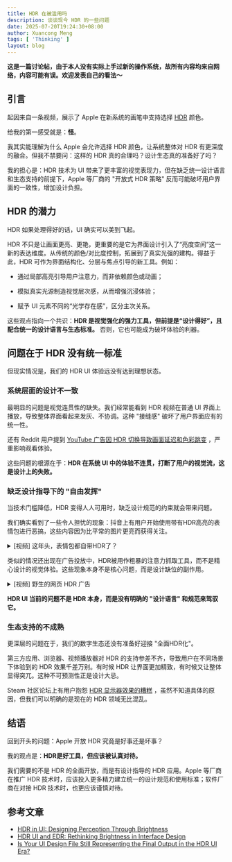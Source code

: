 ```yaml
---
title: HDR 在被滥用吗
description: 谈谈现今 HDR 的一些问题
date: 2025-07-20T19:24:30+08:00
author: Xuancong Meng
tags: [ 'Thinking' ]
layout: blog
---
```


<script>
import BiliPlayer from '$lib/components/BiliPlayer.svelte';
</script>

**这是一篇讨论帖，由于本人没有实际上手过新的操作系统，故所有内容均来自网络，内容可能有误。欢迎发表自己的看法～**

## 引言

起因来自一条视频，展示了 Apple 在新系统的画笔中支持选择 [HDR](https://en.wikipedia.org/wiki/High_dynamic_range) 颜色。

<BiliPlayer bv="BV1TW33zdE2T" />

给我的第一感受就是：**怪**。

我其实能理解为什么 Apple 会允许选择 HDR 颜色，让系统整体对 HDR 有更深度的融合。但我不禁要问：这样的 HDR 真的合理吗？设计生态真的准备好了吗？

我的担心是：HDR 技术为 UI 带来了更丰富的视觉表现力，但在缺乏统一设计语言和生态支持的前提下，Apple 等厂商的 "开放式 HDR
策略" 反而可能破坏用户界面的一致性，增加设计负担。

## HDR 的潜力

HDR 如果处理得好的话，UI 确实可以美到飞起。

HDR 不只是让画面更亮、更艳，更重要的是它为界面设计引入了“亮度空间”这一新的表达维度。从传统的颜色/对比度控制，拓展到了真实光强的建构。得益于此，HDR
可作为界面结构化、分层与焦点引导的新工具。例如：

- 通过局部高亮引导用户注意力，而非依赖颜色或动画；

- 模拟真实光源制造视觉层次感，从而增强沉浸体验；

- 赋予 UI 元素不同的“光学存在感”，区分主次关系。

这些观点指向一个共识：**HDR 是视觉强化的强力工具，但前提是“设计得好”，且配合统一的设计语言与生态标准。** 否则，它也可能成为破坏体验的利器。

## 问题在于 HDR 没有统一标准

但现实情况是，我们的 HDR UI 体验远没有达到理想状态。

### 系统层面的设计不一致

最明显的问题是视觉连贯性的缺失。我们经常能看到 HDR 视频在普通 UI 界面上播放，导致整体界面看起来发灰、不协调。这种 "接缝感"
破坏了用户界面应有的统一性。

还有 Reddit
用户提到 [YouTube 广告因 HDR 切换导致画面延迟和色彩跳变](https://www.reddit.com/r/appletv/comments/x2al6l/youtube_adverts_causing_huge_delay_because_tv/)
，严重影响观看体验。

这些问题的根源在于：**HDR 在系统 UI 中的体验不连贯，打断了用户的视觉流，这是设计上的失败。**

### 缺乏设计指导下的 "自由发挥"

当技术门槛降低，HDR 变得人人可用时，缺乏设计规范的约束就会带来问题。

我们确实看到了一些令人担忧的现象：抖音上有用户开始使用带有HDR高亮的表情包进行恶搞，这些内容因为比平常的图片更亮而获得关注。

<details>
  <summary>[视频] 这年头，表情包都自带HDR了？</summary>
  <BiliPlayer bv="BV1HkTuzcE7V" />
</details>

类似的情况还出现在广告投放中，HDR被用作粗暴的注意力抓取工具，而不是精心设计的视觉体验。这些现象本身不是核心问题，而是设计缺位的副作用。

<details>
  <summary>[视频] 野生的网页 HDR 广告</summary>
  <BiliPlayer bv="BV1sw4m1d7L1" />
</details>


**HDR UI 当前的问题不是 HDR 本身，而是没有明确的 "设计语言" 和规范来驾驭它。**

### 生态支持的不成熟

更深层的问题在于，我们的数字生态还没有准备好迎接 "全面HDR化"。

第三方应用、浏览器、视频播放器对 HDR 的支持参差不齐，导致用户在不同场景下体验到的 HDR 效果千差万别。有时候 HDR
让界面更加精致，有时候又让整体显得突兀。这种不可预测性正是设计大忌。

Steam 社区论坛上有用户抱怨 [HDR 显示器效果的糟糕](https://steamcommunity.com/discussions/forum/11/7074686901648727412/)
，虽然不知道具体的原因，但我们可以明确的是现在的 HDR 领域无比混乱。

## 结语

回到开头的问题：Apple 开放 HDR 究竟是好事还是坏事？

我的观点是：**HDR是好工具，但应该被认真对待。**

我们需要的不是 HDR 的全面开放，而是有设计指导的 HDR 应用。Apple 等厂商在推广 HDR 技术时，应该投入更多精力建立统一的设计规范和使用标准；软件厂商在对接
HDR 技术时，也更应该谨慎对待。

## 参考文章
- [HDR in UI: Designing Perception Through
  Brightness](https://medium.com/design-bootcamp/what-hdr-in-ui-tells-us-about-the-future-of-digital-perception-bb3d9133d1f6)
- [HDR UI and EDR: Rethinking Brightness in Interface Design](https://medium.com/design-bootcamp/the-rise-of-hdr-ui-not-a-visual-gimmick-but-a-paradigm-shift-in-perceptual-logic-8062247f72dd)
- [Is Your UI Design File Still Representing the Final Output in the HDR UI Era?](https://medium.com/design-bootcamp/is-your-ui-design-file-still-representing-the-final-output-in-the-hdr-ui-era-4bd4fb1f4b9d)
